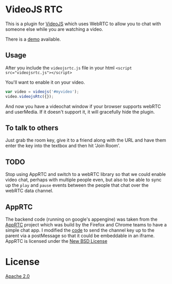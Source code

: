# VideoJS RTC

This is a plugin for [VideoJS](github/zencoder:videojs) which uses WebRTC to allow you to chat
with someone else while you are watching a video.

There is a [demo](http://videojs-rtc.appspot.com/html/demo.html) available.

## Usage
After you include the `videojsrtc.js` file in your html
```<script src="videojsrtc.js"></script>```

You'll want to enable it on your video.

```javascript
var video = videojs('#myvideo');
video.videojsRtc({});
```

And now you have a videochat window if your browser supports webRTC and userMedia.
If it doesn't support it, it will gracefully hide the plugin.

## To talk to others
Just grab the room key, give it to a friend along with the URL and have them
enter the key into the textbox and then hit 'Join Room'.

## TODO
Stop using AppRTC and switch to a webRTC library so that we could enable video
chat, perhaps with multiple people even, but also to be able to sync up the
`play` and `pause` events between the people that chat over the webRTC data
channel.

## AppRTC

The backend code (running on google's appengine) was taken from the
[AppRTC](http://apprtc.appspot.com) project which was
build by the Firefox and Chrome teams to have a simple chat app.
I modified the [code](https://code.google.com/p/webrtc-samples/source/browse/trunk/apprtc/) to send
the channel key up to the parent via a postMessage so that it could be embeddable in an iframe.
AppRTC is licensed under the [New BSD License](http://opensource.org/licenses/BSD-3-Clause)

# License
[Apache 2.0](LICENSE)
